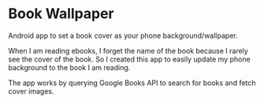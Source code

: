 Book Wallpaper
==============

Android app to set a book cover as your phone background/wallpaper.


When I am reading ebooks, I forget the name of the book because I
rarely see the cover of the book. So I created this app to easily
update my phone background to the book I am reading.

The app works by querying Google Books API to search for books
and fetch cover images.

